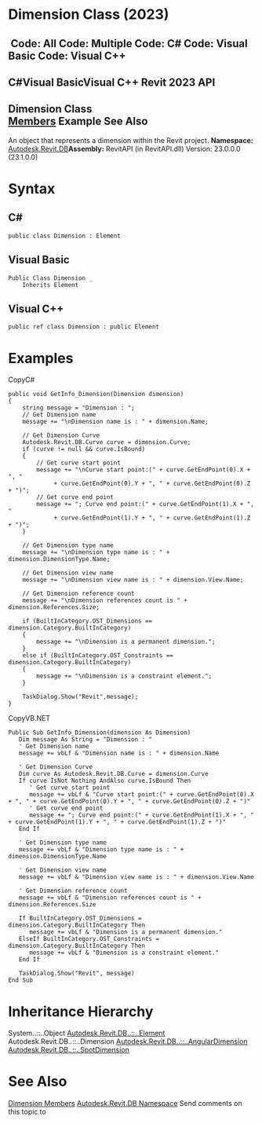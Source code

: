 # Dimension Class (2023)

﻿
 Code: All Code: Multiple Code: C# Code: Visual Basic Code: Visual C++   
---  
C#Visual BasicVisual C++
Revit 2023 API  
---  
Dimension Class  
[Members](e7d89ec9-836a-dba0-eed6-7ccace9d0b26.md "Dimension Members") Example See Also  
---  
An object that represents a dimension within the Revit project. 
**Namespace:** [Autodesk.Revit.DB](87546ba7-461b-c646-cbb1-2cb8f5bff8b2.md "Autodesk.Revit.DB Namespace")**Assembly:** RevitAPI (in RevitAPI.dll) Version: 23.0.0.0 (23.1.0.0)
# Syntax
C#  
---  
```text
public class Dimension : Element
```
  
Visual Basic  
---  
```text
Public Class Dimension _
	Inherits Element
```
  
Visual C++  
---  
```text
public ref class Dimension : public Element
```
  
# Examples
CopyC#
```text
public void GetInfo_Dimension(Dimension dimension)
{
    string message = "Dimension : ";
    // Get Dimension name
    message += "\nDimension name is : " + dimension.Name;

    // Get Dimension Curve
    Autodesk.Revit.DB.Curve curve = dimension.Curve;
    if (curve != null && curve.IsBound)
    {
        // Get curve start point
        message += "\nCurve start point:(" + curve.GetEndPoint(0).X + ", "
             + curve.GetEndPoint(0).Y + ", " + curve.GetEndPoint(0).Z + ")";
        // Get curve end point
        message += "; Curve end point:(" + curve.GetEndPoint(1).X + ", "
             + curve.GetEndPoint(1).Y + ", " + curve.GetEndPoint(1).Z + ")";
    }

    // Get Dimension type name
    message += "\nDimension type name is : " + dimension.DimensionType.Name;

    // Get Dimension view name
    message += "\nDimension view name is : " + dimension.View.Name;

    // Get Dimension reference count
    message += "\nDimension references count is " + dimension.References.Size;

    if (BuiltInCategory.OST_Dimensions == dimension.Category.BuiltInCategory)
    {
        message += "\nDimension is a permanent dimension.";
    }
    else if (BuiltInCategory.OST_Constraints == dimension.Category.BuiltInCategory)
    {
        message += "\nDimension is a constraint element.";
    }

    TaskDialog.Show("Revit",message);
}
```

CopyVB.NET
```text
Public Sub GetInfo_Dimension(dimension As Dimension)
   Dim message As String = "Dimension : "
   ' Get Dimension name
   message += vbLf & "Dimension name is : " + dimension.Name

   ' Get Dimension Curve
   Dim curve As Autodesk.Revit.DB.Curve = dimension.Curve
   If curve IsNot Nothing AndAlso curve.IsBound Then
      ' Get curve start point
      message += vbLf & "Curve start point:(" + curve.GetEndPoint(0).X + ", " + curve.GetEndPoint(0).Y + ", " + curve.GetEndPoint(0).Z + ")"
      ' Get curve end point
      message += "; Curve end point:(" + curve.GetEndPoint(1).X + ", " + curve.GetEndPoint(1).Y + ", " + curve.GetEndPoint(1).Z + ")"
   End If

   ' Get Dimension type name
   message += vbLf & "Dimension type name is : " + dimension.DimensionType.Name

   ' Get Dimension view name
   message += vbLf & "Dimension view name is : " + dimension.View.Name

   ' Get Dimension reference count
   message += vbLf & "Dimension references count is " + dimension.References.Size

   If BuiltInCategory.OST_Dimensions = dimension.Category.BuiltInCategory Then
      message += vbLf & "Dimension is a permanent dimension."
   ElseIf BuiltInCategory.OST_Constraints = dimension.Category.BuiltInCategory Then
      message += vbLf & "Dimension is a constraint element."
   End If

   TaskDialog.Show("Revit", message)
End Sub
```

# Inheritance Hierarchy
System..::..Object [Autodesk.Revit.DB..::..Element](eb16114f-69ea-f4de-0d0d-f7388b105a16.md "Element Class") Autodesk.Revit.DB..::..Dimension [Autodesk.Revit.DB..::..AngularDimension](6f3b8d2e-904b-41cb-e57f-34fc8c1a0f4a.md "AngularDimension Class") [Autodesk.Revit.DB..::..SpotDimension](f3c633ac-1595-cb8d-5c1b-66eb3eefb433.md "SpotDimension Class")
# See Also
[Dimension Members](e7d89ec9-836a-dba0-eed6-7ccace9d0b26.md "Dimension Members")
[Autodesk.Revit.DB Namespace](87546ba7-461b-c646-cbb1-2cb8f5bff8b2.md "Autodesk.Revit.DB Namespace")
Send comments on this topic to 